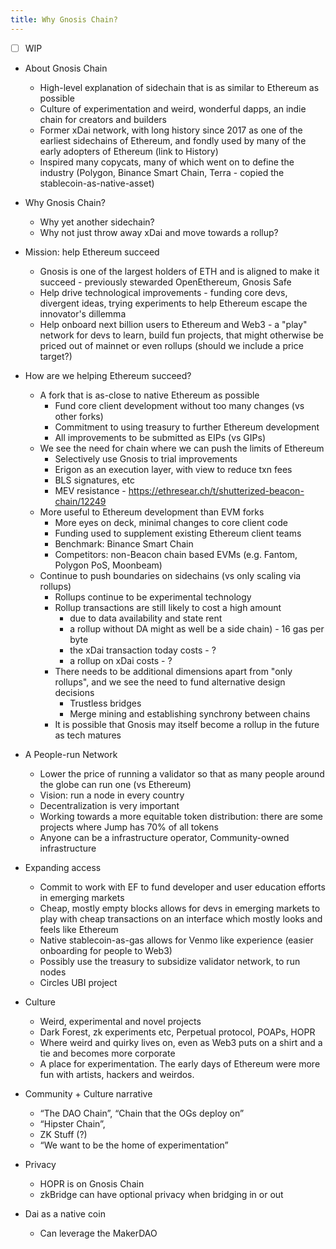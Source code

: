 ```yaml
--- 
title: Why Gnosis Chain?
---
```


- [ ] WIP

- About Gnosis Chain
  - High-level explanation of sidechain that is as similar to Ethereum as possible
  - Culture of experimentation and weird, wonderful dapps, an indie chain for creators and builders
  - Former xDai network, with long history since 2017 as one of the earliest sidechains of Ethereum, and fondly used by many of the early adopters of Ethereum (link to History)
  - Inspired many copycats, many of which went on to define the industry (Polygon, Binance Smart Chain, Terra - copied the stablecoin-as-native-asset)
- Why Gnosis Chain?
  - Why yet another sidechain?
  - Why not just throw away xDai and move towards a rollup?
- Mission: help Ethereum succeed
  - Gnosis is one of the largest holders of ETH and is aligned to make it succeed - previously stewarded OpenEthereum, Gnosis Safe
  - Help drive technological improvements - funding core devs, divergent ideas, trying experiments to help Ethereum escape the innovator's dillemma
  - Help onboard next billion users to Ethereum and Web3 - a "play" network for devs to learn, build fun projects, that might otherwise be priced out of mainnet or even rollups (should we include a price target?)
- How are we helping Ethereum succeed?
  - A fork that is as-close to native Ethereum as possible
    - Fund core client development without too many changes (vs other forks)
    - Commitment to using treasury to further Ethereum development
    - All improvements to be submitted as EIPs (vs GIPs)
  - We see the need for chain where we can push the limits of Ethereum 
    - Selectively use Gnosis to trial improvements
    - Erigon as an execution layer, with view to reduce txn fees
    - BLS signatures, etc
    - MEV resistance - https://ethresear.ch/t/shutterized-beacon-chain/12249 
  - More useful to Ethereum development than EVM forks
    - More eyes on deck, minimal changes to core client code
    - Funding used to supplement existing Ethereum client teams
    - Benchmark: Binance Smart Chain
    - Competitors: non-Beacon chain based EVMs (e.g. Fantom, Polygon PoS, Moonbeam)
  - Continue to push boundaries on sidechains (vs only scaling via rollups)
    - Rollups continue to be experimental technology
    - Rollup transactions are still likely to cost a high amount 
      - due to data availability and state rent
      - a rollup without DA might as well be a side chain) - 16 gas per byte
      - the xDai transaction today costs - ?
      - a rollup on xDai costs - ?
    - There needs to be additional dimensions apart from "only rollups", and we see the need to fund alternative design decisions  
      - Trustless bridges
      - Merge mining and establishing synchrony between chains 
    - It is possible that Gnosis may itself become a rollup in the future as tech matures
- A People-run Network
  - Lower the price of running a validator so that as many people around the globe can run one (vs Ethereum)
  - Vision: run a node in every country
  - Decentralization is very important
  - Working towards a more equitable token distribution: there are some projects where Jump has 70% of all tokens
  - Anyone can be a infrastructure operator, Community-owned infrastructure
- Expanding access
  - Commit to work with EF to fund developer and user education efforts in emerging markets
  - Cheap, mostly empty blocks allows for devs in emerging markets to play with cheap transactions on an interface which mostly looks and feels like Ethereum
  - Native stablecoin-as-gas allows for Venmo like experience (easier onboarding for people to Web3)
  - Possibly use the treasury to subsidize validator network, to run nodes
  - Circles UBI project
- Culture
  - Weird, experimental and novel projects
  - Dark Forest, zk experiments etc, Perpetual protocol, POAPs, HOPR
  - Where weird and quirky lives on, even as Web3 puts on a shirt and a tie and becomes more corporate
  - A place for experimentation. The early days of Ethereum were more fun with artists, hackers and weirdos. 

- Community + Culture narrative
  - “The DAO Chain”, “Chain that the OGs deploy on”
  - “Hipster Chain”,
  - ZK Stuff (?)
  - “We want to be the home of experimentation”
- Privacy
  - HOPR is on Gnosis Chain
  - zkBridge can have optional privacy when bridging in or out
- Dai as a native coin
  - Can leverage the MakerDAO 
